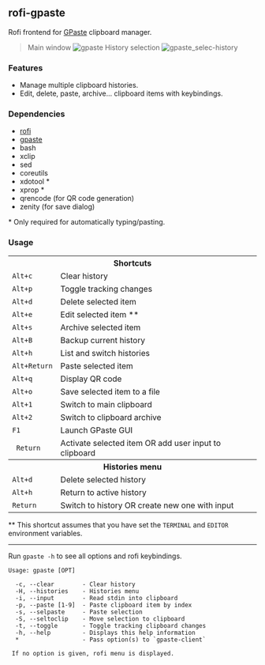 ## rofi-gpaste

Rofi frontend for [GPaste](https://github.com/Keruspe/GPaste) clipboard manager.

> Main window
> ![gpaste](https://user-images.githubusercontent.com/32964025/109804092-ebba5b80-7c32-11eb-8617-894c9a39b1d0.png)
> History selection
> ![gpaste_selec-history](https://user-images.githubusercontent.com/32964025/109813460-6f2d7a00-7c3e-11eb-971a-1ed6950d2d01.png)

### Features
- Manage multiple clipboard histories.
- Edit, delete, paste, archive... clipboard items with keybindings.

### Dependencies
- [rofi](https://github.com/davatorium/rofi)
- [gpaste](https://github.com/Keruspe/GPaste)
- bash
- xclip
- sed
- coreutils
- xdotool *
- xprop *
- qrencode (for QR code generation)
- zenity (for save dialog)

\* Only required for automatically typing/pasting.

### Usage

<table>
<tbody>
<tr><th colspan="2"><strong> Shortcuts </strong></th></tr>
<tr><td> <code>Alt+c</code>       </td> <td> Clear history                                         </td></tr>
<tr><td> <code>Alt+p</code>       </td> <td> Toggle tracking changes                               </td></tr>
<tr><td> <code>Alt+d</code>       </td> <td> Delete selected item                                  </td></tr>
<tr><td> <code>Alt+e</code>       </td> <td> Edit selected item **                                 </td></tr>
<tr><td> <code>Alt+s</code>       </td> <td> Archive selected item                                 </td></tr>
<tr><td> <code>Alt+B</code>       </td> <td> Backup current history                                </td></tr>
<tr><td> <code>Alt+h</code>       </td> <td> List and switch histories                             </td></tr>
<tr><td> <code>Alt+Return</code>  </td> <td> Paste selected item                                   </td></tr>
<tr><td> <code>Alt+q</code>       </td> <td> Display QR code                                       </td></tr>
<tr><td> <code>Alt+o</code>       </td> <td> Save selected item to a file                          </td></tr>
<tr><td> <code>Alt+1</code>       </td> <td> Switch to main clipboard                              </td></tr>
<tr><td> <code>Alt+2</code>       </td> <td> Switch to clipboard archive                           </td></tr>
<tr><td> <code>F1</code>          </td> <td> Launch GPaste GUI                                     </td></tr>
<tr><td> <code> Return</code>     </td> <td> Activate selected item OR add user input to clipboard </td></tr>
<tr></tr>
<tr><th colspan="2"> Histories menu </th></tr>
<tr><td> <code>Alt+d</code>       </td> <td> Delete selected history                               </td></tr>
<tr><td> <code>Alt+h</code>       </td> <td> Return to active history                              </td></tr>
<tr><td> <code>Return</code>      </td> <td> Switch to history OR create new one with input        </td></tr>
</tbody>
</table>

\** This shortcut assumes that you have set the `TERMINAL` and `EDITOR` environment variables.

---

Run `gpaste -h` to see all options and rofi keybindings.
```
Usage: gpaste [OPT]

  -c, --clear        - Clear history
  -H, --histories    - Histories menu
  -i, --input        - Read stdin into clipboard
  -p, --paste [1-9]  - Paste clipboard item by index
  -s, --selpaste     - Paste selection
  -S, --seltoclip    - Move selection to clipboard
  -t, --toggle       - Toggle tracking clipboard changes
  -h, --help         - Displays this help information
  *                  - Pass option(s) to `gpaste-client`

 If no option is given, rofi menu is displayed.
```

